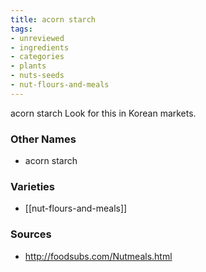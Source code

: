 ```yaml
---
title: acorn starch
tags:
- unreviewed
- ingredients
- categories
- plants
- nuts-seeds
- nut-flours-and-meals
---
```

acorn starch Look for this in Korean markets.

### Other Names

* acorn starch

### Varieties

* [[nut-flours-and-meals]]

### Sources
* http://foodsubs.com/Nutmeals.html
